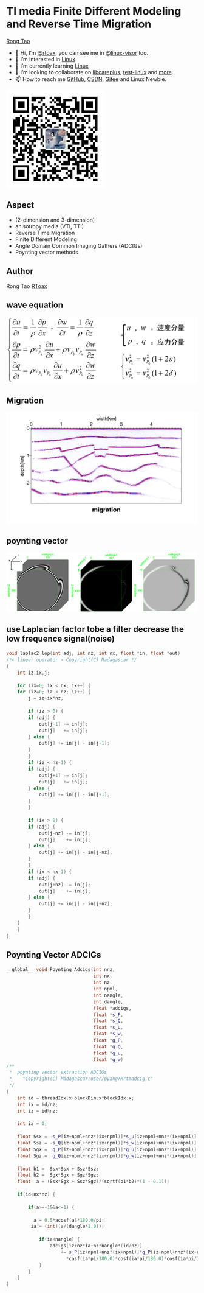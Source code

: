 # TI media Finite Different Modeling and Reverse Time Migration

[Rong Tao](https://github.com/Rtoax)

- 👋 Hi, I’m [@rtoax](https://github.com/Rtoax), you can see me in [@linux-visor](https://github.com/linux-visor) too.
- 👀 I’m interested in [Linux](https://github.com/torvalds/linux)
- 🌱 I’m currently learning [Linux](https://github.com/torvalds/linux)
- 💞️ I’m looking to collaborate on [libcareplus](https://github.com/Rtoax/libcareplus), [test-linux](https://github.com/Rtoax/test-linux) and [more](https://github.com/Rtoax).
- 📫 How to reach me [GitHub](https://github.com/Rtoax), [CSDN](https://rtoax.blog.csdn.net/), [Gitee](https://gitee.com/rtoax) and Linux Newbie.

![Linux Newbie](fwi.png)

## Aspect

* (2-dimension and 3-dimension) 
* anisotropy media (VTI, TTI)
* Reverse Time Migration
* Finite Different Modeling
* Angle Domain Common Imaging Gathers (ADCIGs)
* Poynting vector methods

## Author

Rong Tao [RToax](https://github.com/Rtoax)

## wave equation

![](waveequation.png)

## Migration

![](migration.png)

## poynting vector

![](poyntingvector.png)

## use Laplacian factor tobe a filter decrease the low frequence signal(noise)

```c
void laplac2_lop(int adj, int nz, int nx, float *in, float *out)
/*< linear operator > Copyright(C) Madagascar */
{
    int iz,ix,j;

    for (ix=0; ix < nx; ix++) {
	for (iz=0; iz < nz; iz++) {
	    j = iz+ix*nz;

	    if (iz > 0) {
		if (adj) {
		    out[j-1] -= in[j];
		    out[j]   += in[j];
		} else {
		    out[j] += in[j] - in[j-1];
		}
	    }
	    if (iz < nz-1) {
		if (adj) {
		    out[j+1] -= in[j];
		    out[j]   += in[j];
		} else {
		    out[j] += in[j] - in[j+1];
		}
	    }

	    if (ix > 0) {
		if (adj) {
		    out[j-nz] -= in[j];
		    out[j]    += in[j];
		} else {
		    out[j] += in[j] - in[j-nz];
		}
	    }
	    if (ix < nx-1) {
		if (adj) {
		    out[j+nz] -= in[j];
		    out[j]    += in[j];
		} else {
		    out[j] += in[j] - in[j+nz];
		}
	    }
	}
    }
}
```

## Poynting Vector ADCIGs

```cpp
__global__ void Poynting_Adcigs(int nnz, 
                                int nx, 
                                int nz, 
                                int npml, 
                                int nangle, 
                                int dangle, 
                                float *adcigs, 
                                float *s_P, 
                                float *s_Q, 
                                float *s_u, 
                                float *s_w, 
                                float *g_P, 
                                float *g_Q, 
                                float *g_u, 
                                float *g_w)
/**
 *  poynting vector extraction ADCIGs
 *    "Copyright(C) Madagascar:user/pyang/Mrtmadcig.c"
 */
{
    int id = threadIdx.x+blockDim.x*blockIdx.x;
    int ix = id/nz;
    int iz = id%nz;

    int ia = 0;

    float Ssx = -s_P[iz+npml+nnz*(ix+npml)]*s_u[iz+npml+nnz*(ix+npml)];
    float Ssz = -s_Q[iz+npml+nnz*(ix+npml)]*s_w[iz+npml+nnz*(ix+npml)];
    float Sgx =  g_P[iz+npml+nnz*(ix+npml)]*g_u[iz+npml+nnz*(ix+npml)];
    float Sgz =  g_Q[iz+npml+nnz*(ix+npml)]*g_w[iz+npml+nnz*(ix+npml)];

    float b1 =  Ssx*Ssx + Ssz*Ssz;
    float b2 =  Sgx*Sgx + Sgz*Sgz;
    float  a = (Ssx*Sgx + Ssz*Sgz)/(sqrtf(b1*b2)*(1 - 0.1));

    if(id<nx*nz) {

        if(a>=-1&&a<=1) {

          a = 0.5*acosf(a)*180.0/pi;
         ia = (int)(a/(dangle*1.0));
         
            if(ia<nangle) {
                adcigs[iz+nz*ia+nz*nangle*(id/nz)] 
                    += s_P[iz+npml+nnz*(ix+npml)]*g_P[iz+npml+nnz*(ix+npml)]
                      *cosf(ia*pi/180.0)*cosf(ia*pi/180.0)*cosf(ia*pi/180.0);
            }
        }
    }
}
```
